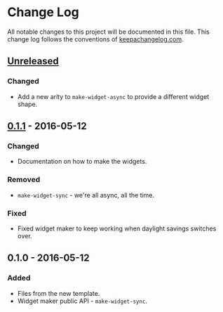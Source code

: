 # Change Log
All notable changes to this project will be documented in this file. This change log follows the conventions of [keepachangelog.com](http://keepachangelog.com/).

## [Unreleased]
### Changed
- Add a new arity to `make-widget-async` to provide a different widget shape.

## [0.1.1] - 2016-05-12
### Changed
- Documentation on how to make the widgets.

### Removed
- `make-widget-sync` - we're all async, all the time.

### Fixed
- Fixed widget maker to keep working when daylight savings switches over.

## 0.1.0 - 2016-05-12
### Added
- Files from the new template.
- Widget maker public API - `make-widget-sync`.

[Unreleased]: https://github.com/your-name/onerepltorulethemall/compare/0.1.1...HEAD
[0.1.1]: https://github.com/your-name/onerepltorulethemall/compare/0.1.0...0.1.1
